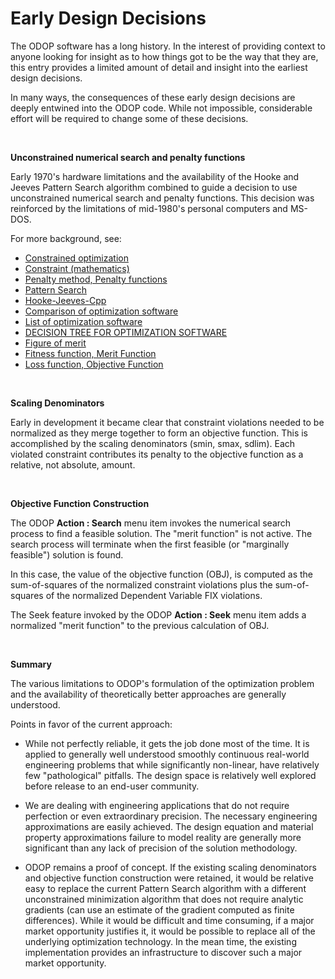 # Early Design Decisions

The ODOP software has a long history. 
In the interest of providing context to anyone looking for insight as to how things got to be the way that they are,
this entry provides a limited amount of detail and insight into the earliest design decisions.

In many ways, the consequences of these early design decisions are deeply entwined into the ODOP code.
While not impossible, considerable effort will be required to change some of these decisions.

&nbsp;

**Unconstrained numerical search and penalty functions**

Early 1970's hardware limitations and the availability of the Hooke and Jeeves Pattern Search algorithm
combined to guide a decision to use unconstrained numerical search and penalty functions.
This decision was reinforced by the limitations of mid-1980's personal computers and MS-DOS.

For more background, see:
 * [Constrained optimization](https://en.wikipedia.org/wiki/Constrained_optimization)
 * [Constraint (mathematics)](https://en.wikipedia.org/wiki/Constraint_(mathematics))
 * [Penalty method, Penalty functions](https://en.wikipedia.org/wiki/Penalty_method)
 * [Pattern Search](https://en.wikipedia.org/wiki/Pattern_search_(optimization))
 * [Hooke-Jeeves-Cpp](https://github.com/akarpovskii/Hooke-Jeeves-Cpp)
 * [Comparison of optimization software](https://en.wikipedia.org/wiki/Comparison_of_optimization_software)
 * [List of optimization software](https://en.wikipedia.org/wiki/List_of_optimization_software)
 * [DECISION TREE FOR OPTIMIZATION SOFTWARE](http://plato.asu.edu/sub/nlores.html)
 * [Figure of merit](https://en.wikipedia.org/wiki/Figure_of_merit)
 * [Fitness function, Merit Function](https://en.wikipedia.org/wiki/Fitness_function)
 * [Loss function, Objective Function](https://en.wikipedia.org/wiki/Loss_function)

&nbsp;
 

**Scaling Denominators**

Early in development it became clear that constraint violations needed to be normalized
as they merge together to form an objective function.
This is accomplished by the scaling denominators (smin, smax, sdlim).
Each violated constraint contributes its penalty to the objective function as a relative, not absolute, amount.


&nbsp;
 

**Objective Function Construction**

The ODOP **Action : Search** menu item invokes the numerical search process to find a feasible solution.
The "merit function" is not active. 
The search process will terminate when the first feasible (or "marginally feasible") solution is found.

In this case, the value of the objective function (OBJ), is computed as 
the sum-of-squares of the normalized constraint violations
plus the sum-of-squares of the normalized Dependent Variable FIX violations.

The Seek feature invoked by the ODOP **Action : Seek** menu item 
adds a normalized "merit function" to the previous calculation of OBJ.

&nbsp;
 

**Summary**

The various limitations to ODOP's formulation of the optimization problem and 
the availability of theoretically better approaches are generally understood. 

Points in favor of the current approach:

 * While not perfectly reliable, it gets the job done most of the time.
It is applied to generally well understood smoothly continuous real-world engineering problems
that while significantly non-linear, have relatively few "pathological" pitfalls.
The design space is relatively well explored before release to an end-user community.

 * We are dealing with engineering applications that do not require perfection or even extraordinary precision.
The necessary engineering approximations are easily achieved.
The design equation and material property approximations failure to model reality 
are generally more significant than any lack of precision of the solution methodology.

 * ODOP remains a proof of concept. 
If the existing scaling denominators and objective function construction were retained,
it would be relative easy to replace the current Pattern Search algorithm with a different
unconstrained minimization algorithm that does not require analytic gradients 
(can use an estimate of the gradient computed as finite differences).
While it would be difficult and time consuming, 
if a major market opportunity justifies it,
it would be possible to replace all of the underlying optimization technology.
In the mean time, the existing implementation provides an infrastructure to discover 
such a major market opportunity.

